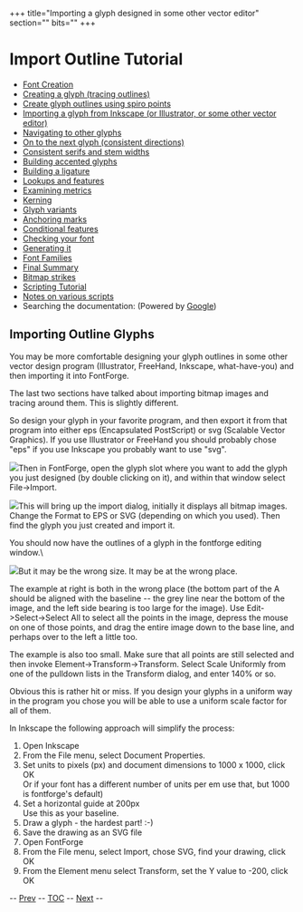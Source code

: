 +++
title="Importing a glyph designed in some other vector editor"
section=""
bits=""
+++


Import Outline Tutorial
=======================

-   [Font Creation](editexample.html#FontCreate)
-   [Creating a glyph (tracing outlines)](editexample.html#CharCreate)
-   [Create glyph outlines using spiro points](editspiro.html)
-   [Importing a glyph from Inkscape (or Illustrator, or some other
    vector editor)](importexample.html)
-   [Navigating to other glyphs](editexample2.html#Navigating)
-   [On to the next glyph (consistent
    directions)](editexample2.html#Creating-o)
-   [Consistent serifs and stem
    widths](editexample3.html#consistent-stems)
-   [Building accented glyphs](editexample4.html#accents)
-   [Building a ligature](editexample4.html#ligature)
-   [Lookups and features](editexample4.html#lookups)
-   [Examining metrics](editexample5.html#metrics)
-   [Kerning](editexample5.html#Kerning)
-   [Glyph variants](editexample6.html#Variants)
-   [Anchoring marks](editexample6.html#Marks)
-   [Conditional features](editexample6-5.html#Conditional)
-   [Checking your font](editexample7.html#checking)
-   [Generating it](editexample7.html#generating)
-   [Font Families](editexample7.html#Families)
-   [Final Summary](editexample7.html#summary)
-   [Bitmap strikes](editexample8.html)
-   [Scripting Tutorial](scripting-tutorial.html)
-   [Notes on various scripts](scriptnotes.html#Special)
-   Searching the documentation: (Powered by
    [Google](http://www.google.com/))

Importing Outline Glyphs
------------------------

You may be more comfortable designing your glyph outlines in some other
vector design program (Illustrator, FreeHand, Inkscape, what-have-you)
and then importing it into FontForge.

The last two sections have talked about importing bitmap images and
tracing around them. This is slightly different.

So design your glyph in your favorite program, and then export it from
that program into either eps (Encapsulated PostScript) or svg (Scalable
Vector Graphics). If you use Illustrator or FreeHand you should probably
chose "eps" if you use Inkscape you probably want to use "svg".

![](img/emptyfont-A-sel.png)Then in FontForge, open the glyph slot where you
want to add the glyph you just designed (by double clicking on it), and
within that window select File-\>Import.

![](img/import.png)This will bring up the import dialog, initially it
displays all bitmap images. Change the Format to EPS or SVG (depending
on which you used). Then find the glyph you just created and import it.

You should now have the outlines of a glyph in the fontforge editing
window.\

![](img/floating-A.png)But it may be the wrong size. It may be at the wrong
place.

The example at right is both in the wrong place (the bottom part of the
A should be aligned with the baseline -- the grey line near the bottom
of the image, and the left side bearing is too large for the image). Use
Edit-\>Select-\>Select All to select all the points in the image,
depress the mouse on one of those points, and drag the entire image down
to the base line, and perhaps over to the left a little too.

The example is also too small. Make sure that all points are still
selected and then invoke Element-\>Transform-\>Transform. Select Scale
Uniformly from one of the pulldown lists in the Transform dialog, and
enter 140% or so.

Obvious this is rather hit or miss. If you design your glyphs in a
uniform way in the program you chose you will be able to use a uniform
scale factor for all of them.

In Inkscape the following approach will simplify the process:

1.  Open Inkscape
2.  From the File menu, select Document Properties.
3.  Set units to pixels (px) and document dimensions to 1000 x 1000,
    click OK\
     Or if your font has a different number of units per em use that,
    but 1000 is fontforge's default)
4.  Set a horizontal guide at 200px\
     Use this as your baseline.
5.  Draw a glyph - the hardest part! :-)
6.  Save the drawing as an SVG file
7.  Open FontForge
8.  From the File menu, select Import, chose SVG, find your drawing,
    click OK
9.  From the Element menu select Transform, set the Y value to -200,
    click OK

-- [Prev](editspiro.html) -- [TOC](overview.html) --
[Next](editexample2.html) --
